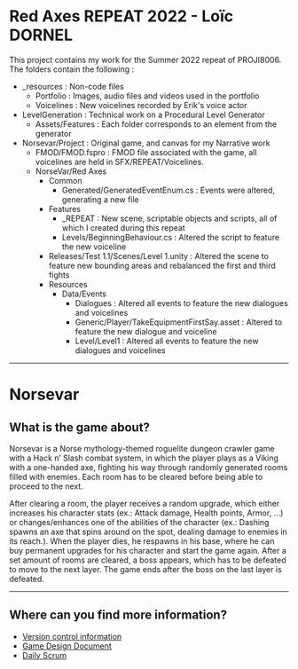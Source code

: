
# Red Axes REPEAT 2022 - Loïc DORNEL

This project contains my work for the Summer 2022 repeat of PROJI8006. The folders contain the following :

* _resources : Non-code files
  * Portfolio : Images, audio files and videos used in the portfolio
  * Voicelines : New voicelines recorded by Erik's voice actor
* LevelGeneration : Technical work on a Procedural Level Generator
  * Assets/Features : Each folder corresponds to an element from the generator
* Norsevar/Project : Original game, and canvas for my Narrative work
  * FMOD/FMOD.fspro : FMOD file associated with the game, all voicelines are held in SFX/REPEAT/Voicelines.
  * NorseVar/Red Axes
    * Common
      * Generated/GeneratedEventEnum.cs : Events were altered, generating a new file
    * Features
      * _REPEAT : New scene, scriptable objects and scripts, all of which I created during this repeat
      * Levels/BeginningBehaviour.cs : Altered the script to feature the new voiceline
    * Releases/Test 1.1/Scenes/Level 1.unity : Altered the scene to feature new bounding areas and rebalanced the first and third fights
    * Resources
      * Data/Events
        * Dialogues : Altered all events to feature the new dialogues and voicelines
        * Generic/Player/TakeEquipmentFirstSay.asset : Altered to feature the new dialogue and voiceline
        * Level/Level1 : Altered all events to feature the new dialogues and voicelines

___

# Norsevar

## What is the game about?

Norsevar is a Norse mythology-themed roguelite dungeon crawler game with a Hack n’ Slash combat system, in which the player plays as a Viking with a one-handed axe, fighting his way through randomly generated rooms filled with enemies. Each room has to be cleared before being able to proceed to the next.  

After clearing a room, the player receives a random upgrade, which either increases his character stats (ex.: Attack damage, Health points, Armor, ...) or changes/enhances one of the abilities of the character (ex.: Dashing spawns an axe that spins around on the spot, dealing damage to enemies in its reach.). When the player dies, he respawns in his base, where he can buy permanent upgrades for his character and start the game again. After a set amount of rooms are cleared, a boss appears, which has to be defeated to move to the next layer. The game ends after the boss on the last layer is defeated.

___

## Where can you find more information?

- [Version control information](https://github.com/dmar98/GD4_RedAxes_Collaborative_Project/wiki)
- [Game Design Document](https://docs.google.com/document/d/1cZSOyrd5LRHa5OsAITo3Q8_iuw6jrqSYKlKNHs19Ixg/edit#)
- [Daily Scrum](https://docs.google.com/spreadsheets/d/1wNdlBaOaOkeRh4qAp8Xy7eyniYXfBVPm1PL31J4ReYk/edit?usp=sharing)
